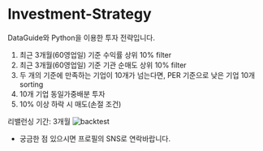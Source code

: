 # Investment-Strategy
DataGuide와 Python을 이용한 투자 전략입니다.
1. 최근 3개월(60영업일) 기준 수익률 상위 10% filter
2. 최근 3개월(60영업일) 기준 기관 순매도 상위 10% filter
3. 두 개의 기준에 만족하는 기업이 10개가 넘는다면, PER 기준으로 낮은 기업 10개 sorting
4. 10개 기업 동일가중배분 투자
5. 10% 이상 하락 시 매도(손절 조건)

리밸런싱 기간: 3개월
![backtest](https://github.com/sugyopark/Investment-Strategy/assets/128905605/0afc2461-bfd3-4b68-bd0b-a673643e5dc8)

* 궁금한 점 있으시면 프로필의 SNS로 연락바랍니다.
